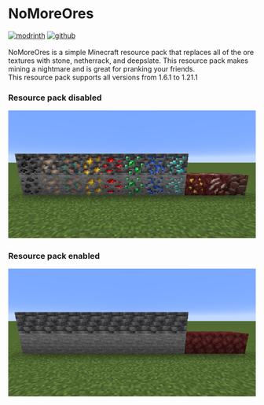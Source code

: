 # NoMoreOres
[<img alt="modrinth" height="56" src="https://cdn.jsdelivr.net/npm/@intergrav/devins-badges@3/assets/cozy/available/modrinth_vector.svg">](https://modrinth.com/resourcepack/nomoreores)
[<img alt="github" height="56" src="https://cdn.jsdelivr.net/npm/@intergrav/devins-badges@3/assets/cozy/available/github_vector.svg">](https://github.com/MISTERPUG51/NoMoreOres)
<br>
<br>
NoMoreOres is a simple Minecraft resource pack that replaces all of the ore textures with stone, netherrack, and deepslate. This resource pack makes mining a nightmare and is great for pranking your friends.
<br>
This resource pack supports all versions from 1.6.1 to 1.21.1
### Resource pack disabled
![pack_disabled_screenshot](https://raw.githubusercontent.com/MISTERPUG51/NoMoreOres/main/pack_disabled_screenshot.png)
### Resource pack enabled
![pack_enabled_screenshot](https://raw.githubusercontent.com/MISTERPUG51/NoMoreOres/main/pack_enabled_screenshot.png)
